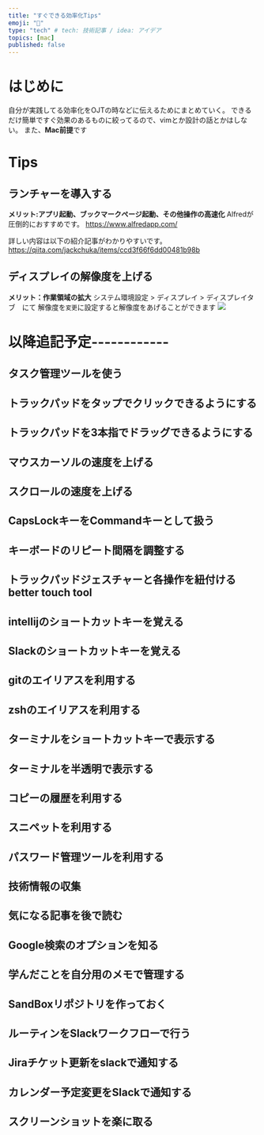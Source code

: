 ```yaml
---
title: "すぐできる効率化Tips"
emoji: "🔖"
type: "tech" # tech: 技術記事 / idea: アイデア
topics: [mac]
published: false
---
```


# はじめに
自分が実践してる効率化をOJTの時などに伝えるためにまとめていく。
できるだけ簡単ですぐ効果のあるものに絞ってるので、vimとか設計の話とかはしない。
また、**Mac前提**です

# Tips
## ランチャーを導入する
**メリット:アプリ起動、ブックマークページ起動、その他操作の高速化**
Alfredが圧倒的におすすめです。
https://www.alfredapp.com/

詳しい内容は以下の紹介記事がわかりやすいです。
https://qiita.com/jackchuka/items/ccd3f66f6dd00481b98b

## ディスプレイの解像度を上げる
**メリット：作業領域の拡大**
システム環境設定 > ディスプレイ > ディスプレイタブ　にて
解像度を`変更`に設定すると解像度をあげることができます
![](https://storage.googleapis.com/zenn-user-upload/49949a57a632e424ef5b048f.png)

# 以降追記予定------------
## タスク管理ツールを使う
## トラックパッドをタップでクリックできるようにする
## トラックパッドを3本指でドラッグできるようにする
## マウスカーソルの速度を上げる
## スクロールの速度を上げる
## CapsLockキーをCommandキーとして扱う
## キーボードのリピート間隔を調整する
## トラックパッドジェスチャーと各操作を紐付ける better touch tool
## intellijのショートカットキーを覚える
## Slackのショートカットキーを覚える
## gitのエイリアスを利用する
## zshのエイリアスを利用する
## ターミナルをショートカットキーで表示する
## ターミナルを半透明で表示する
## コピーの履歴を利用する
## スニペットを利用する
## パスワード管理ツールを利用する
## 技術情報の収集
## 気になる記事を後で読む
## Google検索のオプションを知る
## 学んだことを自分用のメモで管理する
## SandBoxリポジトリを作っておく
## ルーティンをSlackワークフローで行う
## Jiraチケット更新をslackで通知する
## カレンダー予定変更をSlackで通知する
## スクリーンショットを楽に取る
